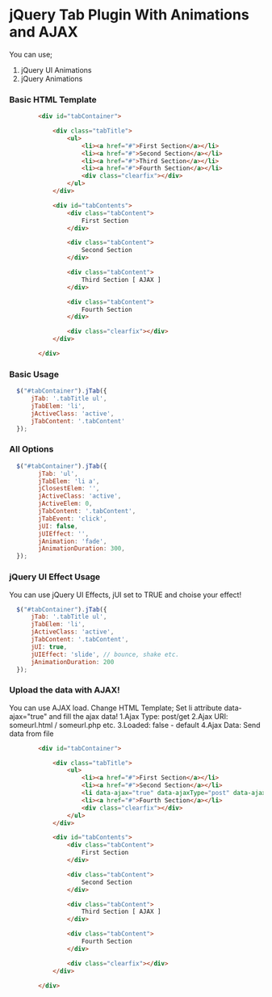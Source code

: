# jQuery Tab Plugin With Animations and AJAX
You can use;
1. jQuery UI Animations
2. jQuery Animations

### Basic HTML Template
```html
        <div id="tabContainer">

            <div class="tabTitle">
                <ul>
                    <li><a href="#">First Section</a></li>
                    <li><a href="#">Second Section</a></li>
                    <li><a href="#">Third Section</a></li>
                    <li><a href="#">Fourth Section</a></li>
                    <div class="clearfix"></div>
                </ul>
            </div>

            <div id="tabContents">
                <div class="tabContent">
                    First Section
                </div>

                <div class="tabContent">
                    Second Section
                </div>

                <div class="tabContent">
                    Third Section [ AJAX ]
                </div>

                <div class="tabContent">
                    Fourth Section
                </div>

                <div class="clearfix"></div>
            </div>

        </div>
```

### Basic Usage
```javascript
  $("#tabContainer").jTab({
      jTab: '.tabTitle ul', 
      jTabElem: 'li',
      jActiveClass: 'active',
      jTabContent: '.tabContent'
  });
```
### All Options
```javascript
  $("#tabContainer").jTab({
        jTab: 'ul',
        jTabElem: 'li a',
        jClosestElem: '',
        jActiveClass: 'active',
        jActiveElem: 0,
        jTabContent: '.tabContent',
        jTabEvent: 'click',
        jUI: false,
        jUIEffect: '',
        jAnimation: 'fade',
        jAnimationDuration: 300,
  });
```
### jQuery UI Effect Usage
You can use jQuery UI Effects, jUI set to TRUE and choise your effect!
```javascript
  $("#tabContainer").jTab({
      jTab: '.tabTitle ul', 
      jTabElem: 'li',
      jActiveClass: 'active',
      jTabContent: '.tabContent',
      jUI: true,
      jUIEffect: 'slide', // bounce, shake etc.
      jAnimationDuration: 200
  });
```
### Upload the data with AJAX!
You can use AJAX load. Change HTML Template;
Set li attribute data-ajax="true" and fill the ajax data!
1.Ajax Type: post/get
2.Ajax URI: someurl.html / someurl.php etc.
3.Loaded: false - default
4.Ajax Data: Send data from file

```html
        <div id="tabContainer">

            <div class="tabTitle">
                <ul>
                    <li><a href="#">First Section</a></li>
                    <li><a href="#">Second Section</a></li>
                    <li data-ajax="true" data-ajaxType="post" data-ajaxURI="ajax.php" data-loaded="false" data-ajaxData="data=data"><a href="#">Third Section [ AJAX ]</a></li>
                    <li><a href="#">Fourth Section</a></li>
                    <div class="clearfix"></div>
                </ul>
            </div>

            <div id="tabContents">
                <div class="tabContent">
                    First Section
                </div>

                <div class="tabContent">
                    Second Section
                </div>

                <div class="tabContent">
                    Third Section [ AJAX ]
                </div>

                <div class="tabContent">
                    Fourth Section
                </div>

                <div class="clearfix"></div>
            </div>

        </div>
```


